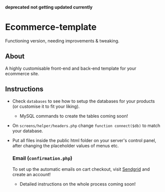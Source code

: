**deprecated**
**not getting updated currently**

# Ecommerce-template

Functioning version, needing improvements & tweaking.

## About

A highly customisable front-end and back-end template for your ecommerce site.

## Instructions

- Check `databases` to see how to setup the databases for your products (or customise it to fit your liking).
  - MySQL commands to create the tables coming soon!
- On `screens/helper/headers.php` change `function connect($db)` to match your database.
- Put all files inside the public html folder on your server's control panel, after changing the placeholder values of menus etc.

  ### Email (`confirmation.php`)

  To set up the automatic emails on cart checkout, visit [Sendgrid](https://sendgrid.com/) and create an account!
  - Detailed instructions on the whole process coming soon!  

